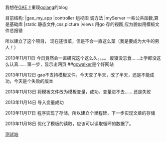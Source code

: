 我想在[GAE](https://appengine.google.com/)上重现[golang](http://golang.org/)的blog


目前结构:
|gae_my_app
	|controller		组视图 调方法
	|myServer		一些公共函数,算是基础库
	|static			静态文件,css,picture
	|views			用go 存的视图,应为貌似用模板文件总报错

所以建立了这个项目，
现在还很菜，但是不会一直这么菜（我是要成为大牛的男人！）

2013年11月11日
今日竟然会一直研究这个这么久。。。。 废寝没忘食……上学都没这么认真……
第一步，显示出网页
##[gowalker](http://gowalker.org/)是个好网站

2013年11月12日
gae不支持模板文件。今天查了半天，改了半天，还是不能成功，今天是个失败的版本

2013年11月13日
将模板文件改为模板变量，成功。变量进不去…… 还是失败

2013年11月14日
导入变量成功

2013年11月17日
程序实现了存储，所以建立个里程碑，下一步实现文章的存储

2013年11月18日
优化了模板的读取，应该可以读取循环的数据了。

[测试站](http://goguobug.appspot.com/)